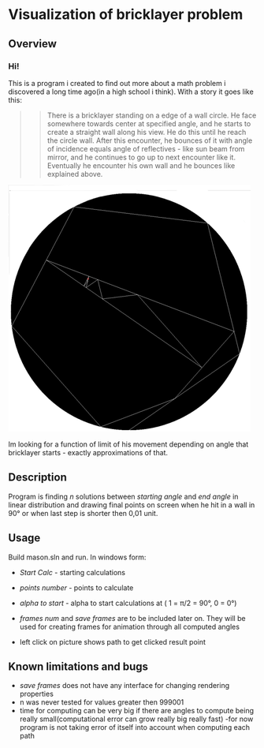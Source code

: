 # Visualization of bricklayer problem

## Overview

### Hi!
This is a program i created to find out more about a math problem i discovered a long time ago(in a high school i think).
With a story it goes like this:
>> There is a bricklayer standing on a edge of a wall circle. He face somewhere towards center at specified angle, and he starts to create a straight wall along his view. He do this until he reach the circle wall. After this encounter, he bounces of it with angle of incidence equals angle of reflectives - like sun beam from mirror, and he continues to go up to next encounter like it. Eventually he encounter his own wall and he bounces like explained above.

![exmple](/example.png)

Im looking for a function of limit of his movement depending on angle that bricklayer starts - exactly approximations of that.

## Description
Program is finding *n* solutions between *starting angle* and *end angle* in linear distribution and drawing final points on screen when he hit in a wall in 90° or when last step is shorter then 0,01 unit.

## Usage
Build mason.sln and run. In windows form:
- *Start Calc* - starting calculations
- *points number* - points to calculate
- *alpha to start* - alpha to start calculations at ( 1 = π/2 = 90°,  0 = 0°)
- *frames num* and *save frames* are to be included later on. They will be used for creating frames for animation through all computed angles 

- left click on picture shows path to get clicked result point 

## Known limitations and bugs
- *save frames* does not have any interface for changing rendering properties
- n was never tested for values greater then 999001
- time for computing can be very big if there are angles to compute being really small(computational error can grow really big really fast)
-for now  program is not taking error of itself into account when computing each path

